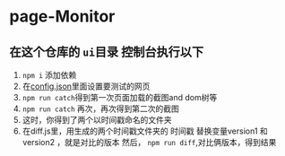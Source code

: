 # page-Monitor
## 在这个仓库的 **`ui`目录** 控制台执行以下

1. `npm i` 添加依赖
2. 在[config.json](./config.json)里面设置要测试的网页
3. `npm run catch`得到第一次页面加载的截图and dom树等
4. `npm run catch` 再次，再次得到第二次的截图
5. 这时，你得到了两个以时间戳命名的文件夹
6. 在diff.js里，用生成的两个时间戳文件夹的 时间戳 替换变量version1 和version2 ，就是对比的版本 然后， `npm run diff`,对比俩版本，得到结果